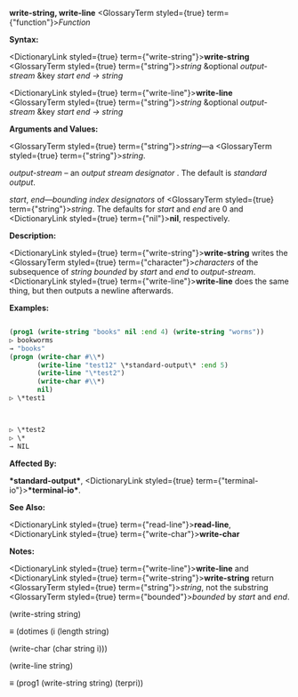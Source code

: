 **write-string, write-line** <GlossaryTerm styled={true} term={"function"}><i>Function</i></GlossaryTerm> 



**Syntax:** 



<DictionaryLink styled={true} term={"write-string"}><b>write-string</b></DictionaryLink> <GlossaryTerm styled={true} term={"string"}><i>string</i></GlossaryTerm> &amp;optional *output-stream* &amp;key *start end → string* 



<DictionaryLink styled={true} term={"write-line"}><b>write-line</b></DictionaryLink> <GlossaryTerm styled={true} term={"string"}><i>string</i></GlossaryTerm> &amp;optional *output-stream* &amp;key *start end → string* 



**Arguments and Values:** 



<GlossaryTerm styled={true} term={"string"}><i>string</i></GlossaryTerm>—a <GlossaryTerm styled={true} term={"string"}><i>string</i></GlossaryTerm>. 



*output-stream* – an *output stream designator* . The default is *standard output*. 



*start*, *end*—*bounding index designators* of <GlossaryTerm styled={true} term={"string"}><i>string</i></GlossaryTerm>. The defaults for *start* and *end* are 0 and <DictionaryLink styled={true} term={"nil"}><b>nil</b></DictionaryLink>, respectively. 



**Description:** 



<DictionaryLink styled={true} term={"write-string"}><b>write-string</b></DictionaryLink> writes the <GlossaryTerm styled={true} term={"character"}><i>characters</i></GlossaryTerm> of the subsequence of *string bounded* by *start* and *end* to *output-stream*. <DictionaryLink styled={true} term={"write-line"}><b>write-line</b></DictionaryLink> does the same thing, but then outputs a newline afterwards. 



**Examples:**
```lisp

(prog1 (write-string "books" nil :end 4) (write-string "worms")) 
▷ bookworms 
→ "books" 
(progn (write-char #\\*) 
       (write-line "test12" \*standard-output\* :end 5) 
       (write-line "\*test2") 
       (write-char #\\*) 
       nil) 
▷ \*test1 



▷ \*test2 
▷ \* 
→ NIL 

```
**Affected By:** 



**\*standard-output\***, <DictionaryLink styled={true} term={"terminal-io"}><b>\*terminal-io\*</b></DictionaryLink>. 



**See Also:** 



<DictionaryLink styled={true} term={"read-line"}><b>read-line</b></DictionaryLink>, <DictionaryLink styled={true} term={"write-char"}><b>write-char</b></DictionaryLink> 



**Notes:** 



<DictionaryLink styled={true} term={"write-line"}><b>write-line</b></DictionaryLink> and <DictionaryLink styled={true} term={"write-string"}><b>write-string</b></DictionaryLink> return <GlossaryTerm styled={true} term={"string"}><i>string</i></GlossaryTerm>, not the substring <GlossaryTerm styled={true} term={"bounded"}><i>bounded</i></GlossaryTerm> by *start* and *end*. 



(write-string string) 



*≡* (dotimes (i (length string) 



(write-char (char string i))) 



(write-line string) 



*≡* (prog1 (write-string string) (terpri)) 



